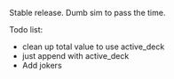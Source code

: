 Stable release. Dumb sim to pass the time. 


Todo list:
- clean up total value to use active_deck
- just append with active_deck 
- Add jokers